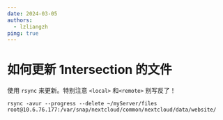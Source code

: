 ```yaml
---
date: 2024-03-05
authors:
  - lzliangzh
ping: true
---
```




# 如何更新 1ntersection 的文件

使用 `rsync` 来更新。特别注意 `<local>` 和`<remote>` 别写反了！

```
rsync -avur --progress --delete ~/myServer/files root@10.6.76.177:/var/snap/nextcloud/common/nextcloud/data/website/
```

